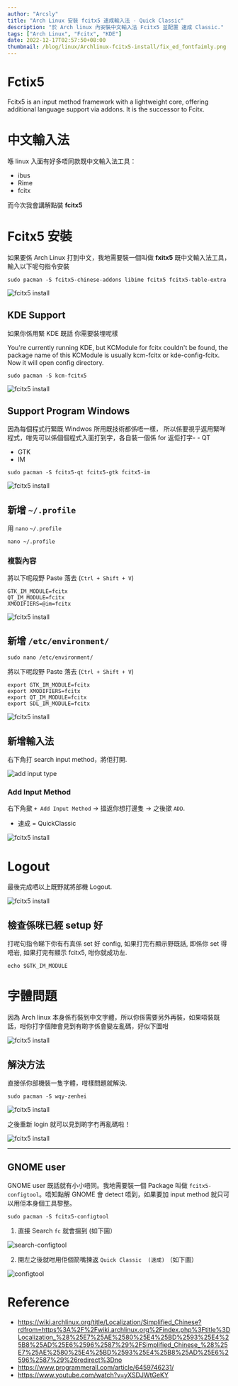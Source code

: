 ```yaml
---
author: "Arcsly"
title: "Arch Linux 安裝 fcitx5 速成輸入法 - Quick Classic"
description: "於 Arch linux 內安裝中文輸入法 Fcitx5 並配置 速成 Classic."
tags: ["Arch Linux", "Fcitx", "KDE"]
date: 2022-12-17T02:57:50+08:00
thumbnail: /blog/linux/Archlinux-fcitx5-install/fix_ed_fontfaimly.png
---
```


# Fctix5

Fcitx5 is an input method framework with a lightweight core, offering additional language support via addons. It is the successor to Fcitx. 

# 中文輸入法

喺 linux 入面有好多唔同款既中文輸入法工具：

- ibus
- Rime
- fcitx

而今次我會講解點裝 **fcitx5**

# Fcitx5 安裝

如果要係 Arch Linux 打到中文，我地需要裝一個叫做 **fxitx5** 既中文輸入法工具，輸入以下呢句指令安裝

```shell
sudo pacman -S fcitx5-chinese-addons libime fcitx5 fcitx5-table-extra
```

![fcitx5 install](/blog/linux/Archlinux-fcitx5-install/fxitx5%20install.png)


## KDE Support

如果你係用緊 KDE 既話 你需要裝埋呢樣

You're currently running KDE, but KCModule for fcitx couldn't be found, the package name of this KCModule is usually kcm-fcitx or kde-config-fcitx. Now it will open config directory.

```shell
sudo pacman -S kcm-fcitx5
```

![fcitx5 install](/blog/linux/Archlinux-fcitx5-install/kcm%20install.png)

## Support Program Windows

因為每個程式行緊既 Windwos 所用既技術都係唔一樣，
所以係要視乎返用緊咩程式，咁先可以係個個程式入面打到字，各自裝一個係 for 返佢打字- - QT
- GTK
- IM

```shell
sudo pacman -S fcitx5-qt fcitx5-gtk fcitx5-im
```

![fcitx5 install](/blog/linux/Archlinux-fcitx5-install/qt5%20gtk%20im%20support%20install.png)

## 新增 `~/.profile`

用 `nano` `~/.profile`

```shell
nano ~/.profile
```

### 複製內容

將以下呢段野 Paste 落去 (`Ctrl + Shift + V`)
```shell
GTK_IM_MODULE=fcitx
QT_IM_MODULE=fcitx
XMODIFIERS=@im=fcitx
```

![fcitx5 install](/blog/linux/Archlinux-fcitx5-install/profile%20edit.png)

## 新增 `/etc/environment/`

```shell
sudo nano /etc/environment/
```

將以下呢段野 Paste 落去 (`Ctrl + Shift + V`)

```shell
export GTK_IM_MODULE=fcitx
export XMODIFIERS=fcitx
export QT_IM_MODULE=fcitx
export SDL_IM_MODULE=fcitx
```

![fcitx5 install](/blog/linux/Archlinux-fcitx5-install/etc%20environment%20added.png)

## 新增輸入法

右下角打 search input method，將佢打開.

![add input type](/blog/linux/Archlinux-fcitx5-install/add_input_type.png)

### Add Input Method

右下角撳 `+ Add Input Method` -> 搵返你想打邊隻 -> 之後撳 `ADD`.

- 速成 = QuickClassic

![fcitx5 install](/blog/linux/Archlinux-fcitx5-install/add%20input%20type-2.png)

# Logout

最後完成哂以上既野就將部機 Logout.

![fcitx5 install](/blog/linux/Archlinux-fcitx5-install/logout.png)

## 檢查係咪已經 setup 好

打呢句指令睇下你有冇真係 set 好 config, 如果打完冇顯示野既話, 即係你 set 得唔岩, 如果打完有顯示 fcitx5, 咁你就成功左.

```shell
echo $GTK_IM_MODULE
```

# 字體問題

因為 Arch linux 本身係冇裝到中文字體，所以你係需要另外再裝，如果唔裝既話，咁你打字個陣會見到有啲字係會變左亂碼，好似下圖咁

![fcitx5 install](/blog/linux/Archlinux-fcitx5-install/font-family-error.png)

## 解決方法

直接係你部機裝一隻字體，咁樣問題就解決.

```shell
sudo pacman -S wqy-zenhei
```

![fcitx5 install](/blog/linux/Archlinux-fcitx5-install/install%20font-family%20fix.png)

之後重新 login 就可以見到啲字冇再亂碼啦！

![fcitx5 install](/blog/linux/Archlinux-fcitx5-install/fix_ed_fontfaimly.png)

---

## GNOME user

GNOME user 既話就有小小唔同。我地需要裝一個 Package 叫做 `fcitx5-configtool`。唔知點解 GNOME 會 detect 唔到，如果要加 input method 就只可以用佢本身個工具黎整。

```shell
sudo pacman -S fcitx5-configtool
```

1. 直接 Search `fc` 就會搵到 (如下圖）

![search-configtool](/blog/linux/Archlinux-fcitx5-install/search-configtool.png)

2. 開左之後就咁用佢個箭嘴揀返 `Quick Classic  (速成)`  （如下圖）

![configtool](/blog/linux/Archlinux-fcitx5-install/configtool.png)

# Reference

- https://wiki.archlinux.org/title/Localization/Simplified_Chinese?rdfrom=https%3A%2F%2Fwiki.archlinux.org%2Findex.php%3Ftitle%3DLocalization_%28%25E7%25AE%2580%25E4%25BD%2593%25E4%25B8%25AD%25E6%2596%2587%29%2FSimplified_Chinese_%28%25E7%25AE%2580%25E4%25BD%2593%25E4%25B8%25AD%25E6%2596%2587%29%26redirect%3Dno
- https://www.programmerall.com/article/6459746231/
- https://www.youtube.com/watch?v=yXSDJWtGeKY